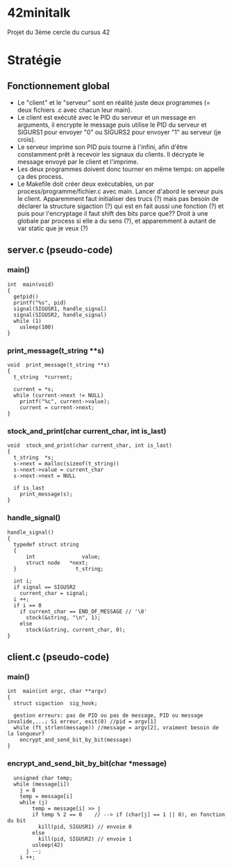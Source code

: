 # 42minitalk
Projet du 3ème cercle du cursus 42

# Stratégie
## Fonctionnement global
- Le "client" et le "serveur" sont en réalité juste deux programmes (= deux fichiers .c avec chacun leur main).
- Le client est exécuté avec le PID du serveur et un message en arguments, il encrypte le message puis utilise le PID du serveur et SIGURS1 pour envoyer "0" ou SIGURS2 pour envoyer "1" au serveur (je crois).
- Le serveur imprime son PID puis tourne à l'infini, afin d'être constamment prêt à recevoir les signaux du clients. Il décrypte le message envoyé par le client et l'imprime.
- Les deux programmes doivent donc tourner en même temps: on appelle ça des process. 
- Le Makefile doit créer deux exécutables, un par process/programme/fichier.c avec main. Lancer d'abord le serveur puis le client.
Apparemment faut initialiser des trucs (?) mais pas besoin de déclarer la structure sigaction (?) qui est en fait aussi une fonction (?) et puis pour l'encryptage il faut shift des bits parce que??
Droit à une globale par process si elle a du sens (?), et apparemment à autant de var static que je veux (?)

## server.c (pseudo-code)
### main()
```
int  main(void)
{
  getpid()
  printf("%s", pid)
  signal(SIGUSR1, handle_signal)
  signal(SIGUSR2, handle_signal)
  while (1)
    usleep(100)
}
```
### print_message(t_string **s)
```
void  print_message(t_string **s)
{
  t_string  *current;

  current = *s;
  while (current->next != NULL)
    printf("%c", current->value);
    current = current->next;
}
```


### stock_and_print(char current_char, int is_last)
```
void  stock_and_print(char current_char, int is_last)
{
  t_string  *s;
  s->next = malloc(sizeof(t_string))
  s->next->value = current_char
  s->next->next = NULL

  if is_last
    print_message(s);
}
```

### handle_signal()
```
handle_signal()
{
  typedef struct string
  {
	  int			    value;
	  struct node	*next;
  }				      t_string;

  int i;
  if signal == SIGUSR2
    current_char = signal;
  i ++;
  if i == 8
    if current_char == END_OF_MESSAGE // '\0'
      stock(&string, "\n", 1);
    else
      stock(&string, current_char, 0);
}
```


## client.c (pseudo-code)
### main()
```
int  main(int argc, char **argv)
{
  struct sigaction	sig_hook;

  gestion erreurs: pas de PID ou pas de message, PID ou message invalide,...; Si erreur, exit(0) //pid = argv[1]
  while (ft_strlen(message)) //message = argv[2], vraiment besoin de la longueur?
    encrypt_and_send_bit_by_bit(message)
}
```

### encrypt_and_send_bit_by_bit(char *message)
```
  unsigned char temp;
  while (message[i])
    j = 8
    temp = message[i]
    while (j)
        temp = message[i] >> j
        if temp % 2 == 0    // --> if (char[j] == 1 || 0), en fonction du bit 
          kill(pid, SIGUSR1) // envoie 0
        else
          kill(pid, SIGUSR2) // envoie 1
        usleep(42)
      j --;
    i ++;
```

